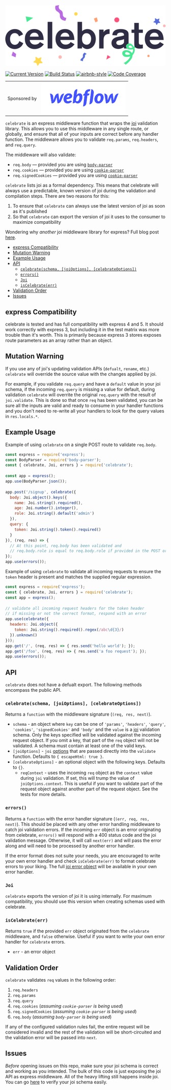 [![celebrate](https://github.com/arb/celebrate/raw/master/images/logo.svg?sanitize=1)](https://www.npmjs.org/package/celebrate)

[![Current Version](https://flat.badgen.net/npm/v/celebrate?icon=npm)](https://www.npmjs.org/package/celebrate)
[![Build Status](https://flat.badgen.net/travis/arb/celebrate?icon=travis)](https://travis-ci.org/arb/celebrate)
[![airbnb-style](https://flat.badgen.net/badge/eslint/airbnb/ff5a5f?icon=airbnb)](https://github.com/airbnb/javascript)
[![Code Coverage](https://flat.badgen.net/codecov/c/github/arb/celebrate?icon=codecov)](https://codecov.io/gh/arb/celebrate)

<table>
  <tbody>
    <tr>
      <td>Sponsored by</td>
      <td>
        <a href="https://github.com/webflow/">
          <img 
            height="100"
            src="https://github.com/arb/celebrate/raw/master/images/webflow-logo-blue.svg?sanitize=1" 
            alt="Webflow"
          />
        </a>
      </td>
    </tr>
  </tbody>
</table>

`celebrate` is an express middleware function that wraps the [joi](https://github.com/hapijs/joi/tree/master) validation library. This allows you to use this middleware in any single route, or globally, and ensure that all of your inputs are correct before any handler function. The middleware allows you to validate `req.params`, `req.headers`, and `req.query`.

The middleware will also validate:

* `req.body` — provided you are using [`body-parser`](https://github.com/expressjs/body-parser)
* `req.cookies` — provided you are using [`cookie-parser`](https://github.com/expressjs/cookie-parser)
* `req.signedCookies` — provided you are using [`cookie-parser`](https://github.com/expressjs/cookie-parser)

`celebrate` lists joi as a formal dependency. This means that celebrate will always use a predictable, known version of joi during the validation and compilation steps. There are two reasons for this:

1. To ensure that `celebrate` can always use the latest version of joi as soon as it's published
2. So that `celebrate` can export the version of joi it uses to the consumer to maximize compatibility

Wondering why *another* joi middleware library for express? Full blog post [here](https://medium.com/@adambretz/time-to-celebrate-27ccfc656d7f).

<!-- toc -->

- [express Compatibility](#express-compatibility)
- [Mutation Warning](#mutation-warning)
- [Example Usage](#example-usage)
- [API](#api)
  - [`celebrate(schema, [joiOptions], [celebrateOptions])`](#celebrateschema-joioptions-celebrateoptions)
  - [`errors()`](#errors)
  - [`Joi`](#joi)
  - [`isCelebrate(err)`](#iscelebrateerr)
- [Validation Order](#validation-order)
- [Issues](#issues)

<!-- tocstop -->

## express Compatibility

celebrate is tested and has full compatibility with express 4 and 5. It should work correctly with express 3, but including it in the test matrix was more trouble than it's worth. This is primarily because express 3 stores exposes route parameters as an array rather than an object.

## Mutation Warning
If you use any of joi's updating validation APIs (`defualt`, `rename`, etc.) `celebrate` will override the source value with the changes applied by joi. 

For example, if you validate `req.query` and have a `default` value in your joi schema, if the incoming `req.query` is missing a value for default, during validation `celebrate` will overrite the original `req.query` with the result of `joi.validate`. This is done so that once `req` has been validated, you can be sure all the inputs are valid and ready to consume in your handler functions and you don't need to re-write all your handlers to look for the query values in `res.locals.*`.

## Example Usage

Example of using `celebrate` on a single POST route to validate `req.body`.
```js
const express = require('express');
const BodyParser = require('body-parser');
const { celebrate, Joi, errors } = require('celebrate');

const app = express();
app.use(BodyParser.json());

app.post('/signup', celebrate({
  body: Joi.object().keys({
    name: Joi.string().required(),
    age: Joi.number().integer(),
    role: Joi.string().default('admin')
  }),
  query: {
    token: Joi.string().token().required()
  }
}), (req, res) => {
  // At this point, req.body has been validated and 
  // req.body.role is equal to req.body.role if provided in the POST or set to 'admin' by joi
});
app.use(errors());
``` 

Example of using `celebrate` to validate all incoming requests to ensure the `token` header is present and matches the supplied regular expression.
```js
const express = require('express');
const { celebrate, Joi, errors } = require('celebrate');
const app = express();

// validate all incoming request headers for the token header
// if missing or not the correct format, respond with an error
app.use(celebrate({
  headers: Joi.object({
    token: Joi.string().required().regex(/abc\d{3}/)
  }).unknown()
}));
app.get('/', (req, res) => { res.send('hello world'); });
app.get('/foo', (req, res) => { res.send('a foo request'); });
app.use(errors());
```

## API

`celebrate` does not have a defualt export. The following methods encompass the public API.

### `celebrate(schema, [joiOptions], [celebrateOptions])`

Returns a `function` with the middleware signature (`(req, res, next)`).

- `schema` - an object where `key` can be one of `'params'`, `'headers'`, `'query'`, `'cookies'`, `'signedCookies'` and `'body'` and the `value` is a [joi](https://github.com/hapijs/joi/blob/master/API.md) validation schema. Only the keys specified will be validated against the incoming request object. If you omit a key, that part of the `req` object will not be validated. A schema must contain at least one of the valid keys. 
- `[joiOptions]` - `joi` [options](https://github.com/hapijs/joi/blob/master/API.md#validatevalue-schema-options-callback) that are passed directly into the `validate` function. Defaults to `{ escapeHtml: true }`.
- `[celebrateOptions]` - an optional object with the following keys. Defaults to `{}`.
  - `reqContext` - uses the incoming `req` object as the `context` value during `joi` validation. If set, this will trump the value of `joiOptions.context`. This is useful if you want to validate part of the request object against another part of the request object. See the tests for more details.

### `errors()`

Returns a `function` with the error handler signature (`(err, req, res, next)`). This should be placed with any other error handling middleware to catch joi validation errors. If the incoming `err` object is an error originating from celebrate, `errors()` will respond with a 400 status code and the joi validation message. Otherwise, it will call `next(err)` and will pass the error along and will need to be processed by another error handler.

If the error format does not suite your needs, you are encouraged to write your own error handler and check `isCelebrate(err)` to format celebrate errors to your liking. The full [joi error object](https://github.com/hapijs/joi/blob/master/API.md#errors) will be available in your own error handler.

### `Joi`

`celebrate` exports the version of joi it is using internally. For maximum compatibility, you should use this version when creating schemas used with celebrate.

### `isCelebrate(err)`

Returns `true` if the provided `err` object originated from the `celebrate` middleware, and `false` otherwise. Useful if you want to write your own error handler for `celebrate` errors.

- `err` - an error object

## Validation Order

`celebrate` validates `req` values in the following order:

1. `req.headers`
2. `req.params`
3. `req.query`
4. `req.cookies` (_assuming `cookie-parser` is being used_)
5. `req.signedCookies` (_assuming `cookie-parser` is being used_)
6. `req.body` (_assuming `body-parser` is being used_)

If any of the configured validation rules fail, the entire request will be considered invalid and the rest of the validation will be short-circuited and the validation error will be passed into `next`. 

## Issues

*Before* opening issues on this repo, make sure your joi schema is correct and working as you intended. The bulk of this code is just exposing the joi API as express middleware. All of the heavy lifting still happens inside joi. You can go [here](https://npm.runkit.com/joi) to verify your joi schema easily.
